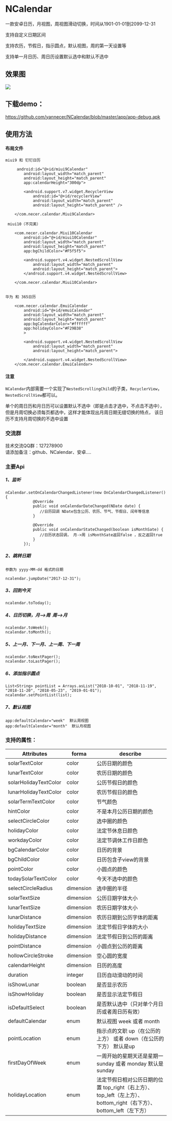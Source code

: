 # NCalendar








一款安卓日历，月视图，周视图滑动切换，时间从1901-01-01到2099-12-31

支持自定义日期区间

支持农历，节假日，指示圆点，默认视图，周的第一天设置等

支持单一月日历、周日历设置默认选中和默认不选中


## 效果图

![](https://github.com/yannecer/NCalendar/blob/master/app/new_.gif)

## 下载demo：
https://github.com/yannecer/NCalendar/blob/master/app/app-debug.apk

## 使用方法


#### 布局文件

```
miui9 和 钉钉日历

     android:id="@+id/miui9Calendar"
        android:layout_width="match_parent"
        android:layout_height="match_parent"
        app:calendarHeight="300dp">

        <android.support.v7.widget.RecyclerView
            android:id="@+id/recyclerView"
            android:layout_width="match_parent"
            android:layout_height="match_parent" />

    </com.necer.calendar.Miui9Calendar>
    
 miui10（不完美）
    
    <com.necer.calendar.Miui10Calendar
        android:id="@+id/miui10Calendar"
        android:layout_width="match_parent"
        android:layout_height="match_parent"
        app:bgChildColor="#F5f5f5">

        <android.support.v4.widget.NestedScrollView
            android:layout_width="match_parent"
            android:layout_height="match_parent">
        </android.support.v4.widget.NestedScrollView>
        
    </com.necer.calendar.Miui10Calendar>


华为 和 365日历

    <com.necer.calendar.EmuiCalendar
        android:id="@+id/emuiCalendar"
        android:layout_width="match_parent"
        android:layout_height="match_parent"
        app:bgCalendarColor="#ffffff"
        app:holidayColor="#F29B38"
        >

        <android.support.v4.widget.NestedScrollView
            android:layout_width="match_parent"
            android:layout_height="match_parent">
            
        </android.support.v4.widget.NestedScrollView>
    </com.necer.calendar.EmuiCalendar>

```
#### 注意


```NCalendar```内部需要一个实现了```NestedScrollingChild```的子类，```RecyclerView```，```NestedScrollView```都可以。

单个的周日历和月日历可以设置默认不选中（即是点击才选中，不点击不选中），但是月周切换必须每页都选中，这样才能体现出月周日期无缝切换的特点，
该日历不支持月周切换的不选中设置



### 交流群

技术交流QQ群：127278900<br/>请添加备注：github、NCalendar、安卓....





### 主要Api


##### 1、监听
```
nCalendar.setOnCalendarChangedListener(new OnCalendarChangedListener() {
            @Override
            public void onCalendarDateChanged(NDate date) {
               //日历回调 NDate包含公历、农历、节气、节假日、闰年等信息
            }
               
            @Override
            public void onCalendarStateChanged(boolean isMonthSate) {
               //日历状态回调， 月->周 isMonthSate返回false ，反之返回true   
            }
        });
```

##### 2、跳转日期
```
参数为 yyyy-MM-dd 格式的日期

ncalendar.jumpDate("2017-12-31"); 
```
##### 3、回到今天
```
ncalendar.toToday(); 
```

##### 4、日历切换，月-->周  周-->月
```
ncalendar.toWeek();
ncalendar.toMonth();
```
##### 5、上一月、下一月、上一周、下一周
```
ncalendar.toNextPager();
ncalendar.toLastPager();

```

##### 6、添加指示圆点
```
List<String> pointList = Arrays.asList("2018-10-01", "2018-11-19", "2018-11-20", "2018-05-23", "2019-01-01");
ncalendar.setPointList(list);

```
##### 7、默认视图 
```
app:defaultCalendar="week"  默认周视图
app:defaultCalendar="month"  默认月视图
```



### 支持的属性：

|Attributes|forma|describe
|---|---|---|
|solarTextColor| color|公历日期的颜色
|lunarTextColor| color|农历日期的颜色
|solarHolidayTextColor| color|公历节假日的颜色
|lunarHolidayTextColor| color|农历节假日的颜色
|solarTermTextColor| color|节气颜色
|hintColor| color|不是本月公历日期的颜色
|selectCircleColor| color|选中圈的颜色
|holidayColor|color| 法定节休息日颜色
|workdayColor|color| 法定节调休工作日颜色
|bgCalendarColor|color| 日历的背景
|bgChildColor|color| 日历包含子view的背景
|pointColor| color |小圆点的颜色
|todaySolarTextColor| color|今天不选中的颜色
|selectCircleRadius| dimension | 选中圈的半径
|solarTextSize| dimension|公历日期字体大小
|lunarTextSize| dimension|农历日期字体大小
|lunarDistance| dimension|农历日期到公历字体的距离
|holidayTextSize| dimension|法定节假日字体的大小
|holidayDistance| dimension |法定节假日到公历的距离
|pointDistance| dimension |小圆点到公历的距离
|hollowCircleStroke| dimension |空心圆的宽度
|calendarHeight| dimension |日历的高度
|duration|integer| 日历自动滑动的时间
|isShowLunar| boolean |是否显示农历
|isShowHoliday|boolean| 是否显示法定节假日
|isDefaultSelect|boolean| 是否默认选中（只对单个月日历或者周日历有效）
|defaultCalendar|enum| 默认视图 week 或者 month
|pointLocation|enum| 指示点的文职 up（在公历的上方） 或者 down（在公历的下方） 默认是up
|firstDayOfWeek|enum| 一周开始的星期天还是星期一 sunday 或者 monday 默认是sunday
|holidayLocation|enum| 法定节假日相对公历日期的位置 top_right（右上方）、top_left（左上方）、bottom_right（右下方）、bottom_left（左下方）



